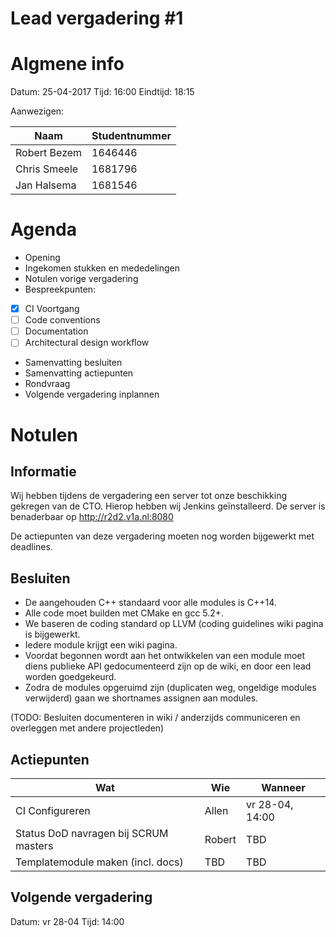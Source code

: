 # Lead vergadering #1

# Algmene info
Datum:    25-04-2017
Tijd:     16:00
Eindtijd: 18:15

Aanwezigen:

| Naam         | Studentnummer |
|--------------|---------------|
| Robert Bezem |       1646446 |
| Chris Smeele |       1681796 |
| Jan Halsema  |       1681546 |

# Agenda
- Opening
- Ingekomen stukken en mededelingen
- Notulen vorige vergadering
-	Bespreekpunten:
  - [x] CI Voortgang
  - [ ] Code conventions
  - [ ] Documentation
  - [ ] Architectural design workflow
- Samenvatting besluiten
- Samenvatting actiepunten
- Rondvraag
- Volgende vergadering inplannen

# Notulen
## Informatie

Wij hebben tijdens de vergadering een server tot onze beschikking
gekregen van de CTO. Hierop hebben wij Jenkins geïnstalleerd.
De server is benaderbaar op http://r2d2.v1a.nl:8080

De actiepunten van deze vergadering moeten nog worden bijgewerkt met
deadlines.

## Besluiten

- De aangehouden C++ standaard voor alle modules is C++14.
- Alle code moet builden met CMake en gcc 5.2+.
- We baseren de coding standard op LLVM (coding guidelines wiki pagina
  is bijgewerkt.
- Iedere module krijgt een wiki pagina.
- Voordat begonnen wordt aan het ontwikkelen van een module moet diens
  publieke API gedocumenteerd zijn op de wiki, en door een lead worden
  goedgekeurd.
- Zodra de modules opgeruimd zijn (duplicaten weg, ongeldige modules
  verwijderd) gaan we shortnames assignen aan modules.

(TODO: Besluiten documenteren in wiki / anderzijds communiceren en
overleggen met andere projectleden)

## Actiepunten
| Wat                                   | Wie    | Wanneer         |
|---------------------------------------|--------|-----------------|
| CI Configureren                       | Allen  | vr 28-04, 14:00 |
| Status DoD navragen bij SCRUM masters | Robert | TBD             |
| Templatemodule maken (incl. docs)     | TBD    | TBD             |

## Volgende vergadering
Datum: vr 28-04
Tijd:  14:00
